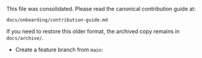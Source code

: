 <!-- Moved: canonical guide is docs/onboarding/contribution-guide.md -->

This file was consolidated. Please read the canonical contribution guide at:

`docs/onboarding/contribution-guide.md`

If you need to restore this older format, the archived copy remains in `docs/archive/`.
- Create a feature branch from `main`:
